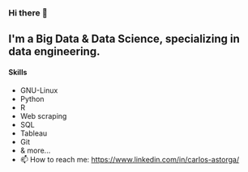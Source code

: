 ### Hi there 👋


 I'm a Big Data & Data Science, specializing in data engineering.
-------------


#### Skills

- GNU-Linux
- Python
- R
- Web scraping
- SQL
- Tableau
- Git
- & more...
- 📫 How to reach me: https://www.linkedin.com/in/carlos-astorga/
<!--
**xilen0x/xilen0x** is a ✨ _special_ ✨ repository because its `README.md` (this file) appears on your GitHub profile.

Here are some ideas to get you started:

- 🔭 I’m currently working on ...
- 🌱 I’m currently learning JS - mongo - express - node
- 👯 I’m looking to collaborate on ...
- 🤔 I’m looking for help with ...
- 💬 Ask me about ...
- 📫 How to reach me: ...
- 😄 Pronouns: ...
- ⚡ Fun fact: ...
-->

